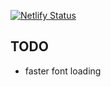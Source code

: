 [![Netlify Status](https://api.netlify.com/api/v1/badges/ca4d7f4b-9d3a-411f-997d-480f657a5400/deploy-status)](https://app.netlify.com/sites/oproersbreve/deploys)

## TODO
- faster font loading



